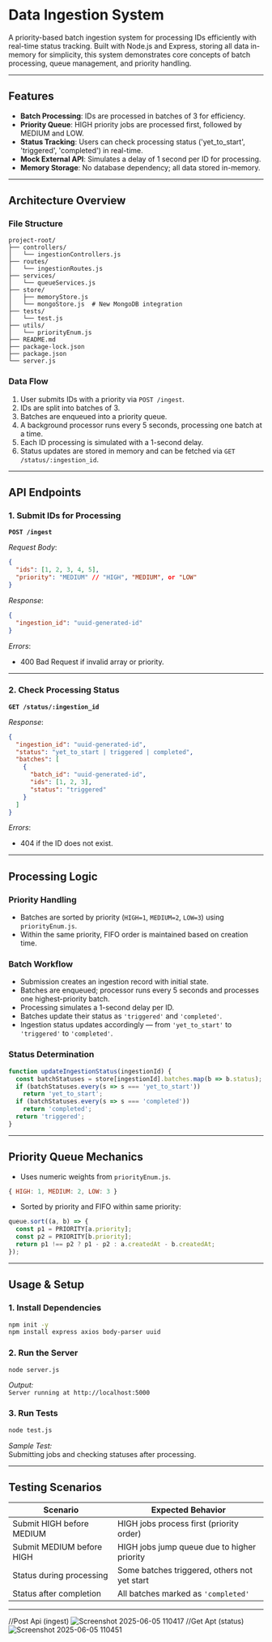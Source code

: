 # Data Ingestion System

A priority-based batch ingestion system for processing IDs efficiently with real-time status tracking. Built with Node.js and Express, storing all data in-memory for simplicity, this system demonstrates core concepts of batch processing, queue management, and priority handling.

---

## Features

- **Batch Processing**: IDs are processed in batches of 3 for efficiency.
- **Priority Queue**: HIGH priority jobs are processed first, followed by MEDIUM and LOW.
- **Status Tracking**: Users can check processing status ('yet_to_start', 'triggered', 'completed') in real-time.
- **Mock External API**: Simulates a delay of 1 second per ID for processing.
- **Memory Storage**: No database dependency; all data stored in-memory.

---

## Architecture Overview

### File Structure

```
project-root/
├── controllers/
│   └── ingestionControllers.js
├── routes/
│   └── ingestionRoutes.js
├── services/
│   └── queueServices.js
├── store/
│   ├── memoryStore.js
│   └── mongoStore.js  # New MongoDB integration
├── tests/
│   └── test.js
├── utils/
│   └── priorityEnum.js
├── README.md
├── package-lock.json
├── package.json
└── server.js
```

### Data Flow

1. User submits IDs with a priority via `POST /ingest`.
2. IDs are split into batches of 3.
3. Batches are enqueued into a priority queue.
4. A background processor runs every 5 seconds, processing one batch at a time.
5. Each ID processing is simulated with a 1-second delay.
6. Status updates are stored in memory and can be fetched via `GET /status/:ingestion_id`.

---

## API Endpoints

### 1. Submit IDs for Processing

**`POST /ingest`**

*Request Body*:
```json
{
  "ids": [1, 2, 3, 4, 5],
  "priority": "MEDIUM" // "HIGH", "MEDIUM", or "LOW"
}
```

*Response*:
```json
{
  "ingestion_id": "uuid-generated-id"
}
```

*Errors*:
- 400 Bad Request if invalid array or priority.

---

### 2. Check Processing Status

**`GET /status/:ingestion_id`**

*Response*:
```json
{
  "ingestion_id": "uuid-generated-id",
  "status": "yet_to_start | triggered | completed",
  "batches": [
    {
      "batch_id": "uuid-generated-id",
      "ids": [1, 2, 3],
      "status": "triggered"
    }
  ]
}
```

*Errors*:
- 404 if the ID does not exist.

---

## Processing Logic

### Priority Handling
- Batches are sorted by priority (`HIGH=1`, `MEDIUM=2`, `LOW=3`) using `priorityEnum.js`.
- Within the same priority, FIFO order is maintained based on creation time.

### Batch Workflow
- Submission creates an ingestion record with initial state.
- Batches are enqueued; processor runs every 5 seconds and processes one highest-priority batch.
- Processing simulates a 1-second delay per ID.
- Batches update their status as `'triggered'` and `'completed'`.
- Ingestion status updates accordingly — from `'yet_to_start'` to `'triggered'` to `'completed'`.

### Status Determination
```js
function updateIngestionStatus(ingestionId) {
  const batchStatuses = store[ingestionId].batches.map(b => b.status);
  if (batchStatuses.every(s => s === 'yet_to_start')) 
    return 'yet_to_start';
  if (batchStatuses.every(s => s === 'completed')) 
    return 'completed';
  return 'triggered';
}
```

---

## Priority Queue Mechanics

- Uses numeric weights from `priorityEnum.js`.

```js
{ HIGH: 1, MEDIUM: 2, LOW: 3 }
```

- Sorted by priority and FIFO within same priority:

```js
queue.sort((a, b) => {
  const p1 = PRIORITY[a.priority];
  const p2 = PRIORITY[b.priority];
  return p1 !== p2 ? p1 - p2 : a.createdAt - b.createdAt;
});
```

---

## Usage & Setup

### 1. Install Dependencies
```bash
npm init -y
npm install express axios body-parser uuid
```

### 2. Run the Server
```bash
node server.js
```
*Output:*  
`Server running at http://localhost:5000`

### 3. Run Tests
```bash
node test.js
```
*Sample Test:*  
Submitting jobs and checking statuses after processing.

---

## Testing Scenarios

| Scenario                         | Expected Behavior                                               |
|----------------------------------|-----------------------------------------------------------------|
| Submit HIGH before MEDIUM      | HIGH jobs process first (priority order)                        |
| Submit MEDIUM before HIGH      | HIGH jobs jump queue due to higher priority                     |
| Status during processing         | Some batches triggered, others not yet start                   |
| Status after completion          | All batches marked as `'completed'`                            |

---
//Post Api (ingest)
![Screenshot 2025-06-05 110417](https://github.com/user-attachments/assets/78234b2c-2a29-40c3-92e2-9d8a6daf66b0)
//Get Apt (status)
![Screenshot 2025-06-05 110451](https://github.com/user-attachments/assets/feccfc4e-f405-4f60-ae72-9f468b1e4133)
